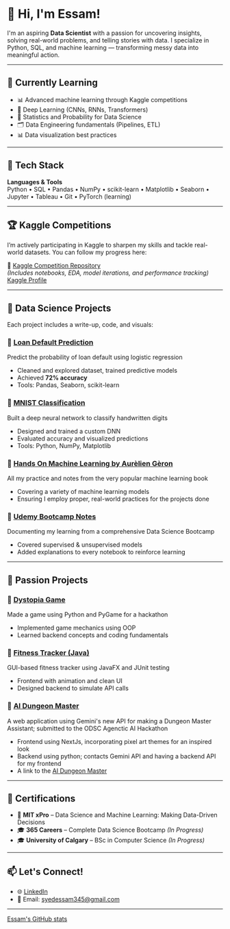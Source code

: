 # 👋 Hi, I'm Essam!

I'm an aspiring **Data Scientist** with a passion for uncovering insights, solving real-world problems, and telling stories with data. I specialize in Python, SQL, and machine learning — transforming messy data into meaningful action.

---

## 🧠 Currently Learning

- 📊 Advanced machine learning through Kaggle competitions  
- 🤖 Deep Learning (CNNs, RNNs, Transformers)  
- 🧮 Statistics and Probability for Data Science  
- 🗂️ Data Engineering fundamentals (Pipelines, ETL)  
- 📊 Data visualization best practices

---

## 🧰 Tech Stack

**Languages & Tools**  
Python • SQL • Pandas • NumPy • scikit-learn • Matplotlib • Seaborn • Jupyter • Tableau • Git • PyTorch (learning)

---

## 🏆 Kaggle Competitions

I’m actively participating in Kaggle to sharpen my skills and tackle real-world datasets. You can follow my progress here:

🔗 [Kaggle Competition Repository](https://github.com/Essam-Khawaja/Kaggle-Competitions)  
*(Includes notebooks, EDA, model iterations, and performance tracking)*
[Kaggle Profile](https://www.kaggle.com/essamkhawaja)

---

## 📂 Data Science Projects

Each project includes a write-up, code, and visuals:

### 🔹 [Loan Default Prediction](https://hub.labs.coursera.org:443/connect/sharedyldlbirb?forceRefresh=false&path=%2Fnotebooks%2FLoanDefaultPrediction.ipynb&isLabVersioning=file-prep)
Predict the probability of loan default using logistic regression  
- Cleaned and explored dataset, trained predictive models  
- Achieved **72% accuracy**  
- Tools: Pandas, Seaborn, scikit-learn

### 🔹 [MNIST Classification](https://github.com/Essam-Khawaja/MNIST_Classification)
Built a deep neural network to classify handwritten digits  
- Designed and trained a custom DNN  
- Evaluated accuracy and visualized predictions  
- Tools: Python, NumPy, Matplotlib

### 🔹 [Hands On Machine Learning by Aurèlien Gèron](https://github.com/Essam-Khawaja/HandsonML2-Practice)
All my practice and notes from the very popular machine learning book
- Covering a variety of machine learning models
- Ensuring I employ proper, real-world practices for the projects done

### 🔹 [Udemy Bootcamp Notes](https://github.com/Essam-Khawaja/Data-Science-Udemy)
Documenting my learning from a comprehensive Data Science Bootcamp  
- Covered supervised & unsupervised models  
- Added explanations to every notebook to reinforce learning

---

## 🎨 Passion Projects

### 🔹 [Dystopia Game](https://github.com/Essam-Khawaja/dystopia)
Made a game using Python and PyGame for a hackathon  
- Implemented game mechanics using OOP  
- Learned backend concepts and coding fundamentals

### 🔹 [Fitness Tracker (Java)](https://github.com/Essam-Khawaja/Fitness-Tracker-Java)
GUI-based fitness tracker using JavaFX and JUnit testing  
- Frontend with animation and clean UI  
- Designed backend to simulate API calls

### 🔹 [AI Dungeon Master](https://github.com/Essam-Khawaja/Masse)
A web application using Gemini's new API for making a Dungeon Master Assistant; submitted to the ODSC Agenctic AI Hackathon
- Frontend using NextJs, incorporating pixel art themes for an inspired look
- Backend using python; contacts Gemini API and having a backend API for my frontend
- A link to the [AI Dungeon Master](https://ai-dm-fkr0.onrender.com/)

---

## 📜 Certifications

- 🧠 **MIT xPro** – Data Science and Machine Learning: Making Data-Driven Decisions  
- 🎓 **365 Careers** – Complete Data Science Bootcamp *(In Progress)*  
- 🎓 **University of Calgary** – BSc in Computer Science *(In Progress)*

---

## 📫 Let's Connect!

- 🌐 [LinkedIn](https://www.linkedin.com/in/syed-essam)  
- 📧 Email: syedessam345@gmail.com  

---

[Essam's GitHub stats](https://github-readme-stats.vercel.app/api?username=Essam-Khawaja&show_icons=true&theme=default)


<!--
**Essam-Khawaja/Essam-Khawaja** is a ✨ _special_ ✨ repository because its `README.md` (this file) appears on your GitHub profile.

Here are some ideas to get you started:

- 🔭 I’m currently working on ...
- 🌱 I’m currently learning ...
- 👯 I’m looking to collaborate on ...
- 🤔 I’m looking for help with ...
- 💬 Ask me about ...
- 📫 How to reach me: ...
- 😄 Pronouns: ...
- ⚡ Fun fact: ...
-->
